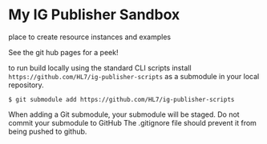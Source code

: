 # My IG Publisher Sandbox

place to create resource instances and examples

See the git hub pages for a peek!

to run build locally using the standard CLI scripts install `https://github.com/HL7/ig-publisher-scripts` as a submodule in your local repository.

~~~
$ git submodule add https://github.com/HL7/ig-publisher-scripts
~~~

When adding a Git submodule, your submodule will be staged. Do not commit your submodule to GitHub
The .gitignore file should prevent it from being pushed to github.

